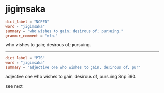 # jigiṃsaka

``` toml
dict_label = "NCPED"
word = "jigiṃsaka"
summary = "who wishes to gain; desirous of; pursuing."
grammar_comment = "mfn."
```

who wishes to gain; desirous of; pursuing.

--------------------

``` toml
dict_label = "PTS"
word = "jigiṃsaka"
summary = "adjective one who wishes to gain, desirous of, pur"
```

adjective one who wishes to gain, desirous of, pursuing Snp.690.

see next

